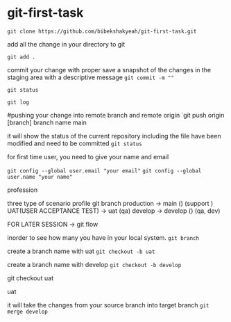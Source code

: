# git-first-task

`git clone https://github.com/bibekshakyeah/git-first-task.git`

add all the change in your directory to git

`git add .`

commit your change with proper
save a snapshot of the changes in the staging area with a descriptive message
`git commit -m ""`

`git status`

`git log`

#pushing your change into remote branch and remote origin
`git push origin [branch]
branch name main

it will show the status of the current repository including the file have been modified
 and need to be committed
`git status`

 for first time user, you need to give your name and email

`git config --global user.email "your email"`
`git config --global user.name "your name"`


profession

three type of scenario
profile       git branch 
production -> main () (support )
UAT(USER ACCEPTANCE TEST) -> uat (qa)
develop -> develop () (qa, dev)

FOR LATER SESSION
-> git flow 

inorder to see how many you have in your local system.
`git branch`

create a branch name with uat
`git checkout -b uat`

create a branch name with develop
`git checkout -b develop`

git checkout uat

uat 

it will take the changes from your source branch into target branch 
`git merge develop`



